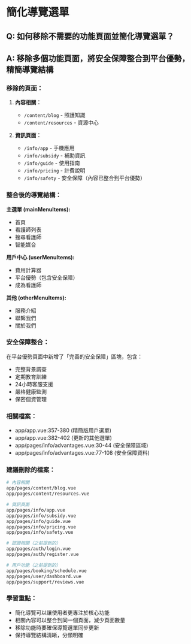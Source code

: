 # 簡化導覽選單

## Q: 如何移除不需要的功能頁面並簡化導覽選單？

## A: 移除多個功能頁面，將安全保障整合到平台優勢，精簡導覽結構

### 移除的頁面：

1. **內容相關：**
   - `/content/blog` - 照護知識
   - `/content/resources` - 資源中心

2. **資訊頁面：**
   - `/info/app` - 手機應用
   - `/info/subsidy` - 補助資訊
   - `/info/guide` - 使用指南
   - `/info/pricing` - 計費說明
   - `/info/safety` - 安全保障（內容已整合到平台優勢）

### 整合後的導覽結構：

**主選單 (mainMenuItems):**
- 首頁
- 看護師列表
- 搜尋看護師
- 智能媒合

**用戶中心 (userMenuItems):**
- 費用計算器
- 平台優勢（包含安全保障）
- 成為看護師

**其他 (otherMenuItems):**
- 服務介紹
- 聯繫我們
- 關於我們

### 安全保障整合：

在平台優勢頁面中新增了「完善的安全保障」區塊，包含：
- 完整背景調查
- 定期教育訓練
- 24小時客服支援
- 嚴格健康監測
- 保密個資管理

### 相關檔案：

- app/app.vue:357-380 (精簡版用戶選單)
- app/app.vue:382-402 (更新的其他選單)
- app/pages/info/advantages.vue:30-44 (安全保障區域)
- app/pages/info/advantages.vue:77-108 (安全保障資料)

### 建議刪除的檔案：

```bash
# 內容相關
app/pages/content/blog.vue
app/pages/content/resources.vue

# 資訊頁面
app/pages/info/app.vue
app/pages/info/subsidy.vue
app/pages/info/guide.vue
app/pages/info/pricing.vue
app/pages/info/safety.vue

# 認證相關（之前提到的）
app/pages/auth/login.vue
app/pages/auth/register.vue

# 用戶功能（之前提到的）
app/pages/booking/schedule.vue
app/pages/user/dashboard.vue
app/pages/support/reviews.vue
```

### 學習重點：

- 簡化導覽可以讓使用者更專注於核心功能
- 相關內容可以整合到同一個頁面，減少頁面數量
- 移除功能時要確保導覽選單同步更新
- 保持導覽結構清晰，分類明確